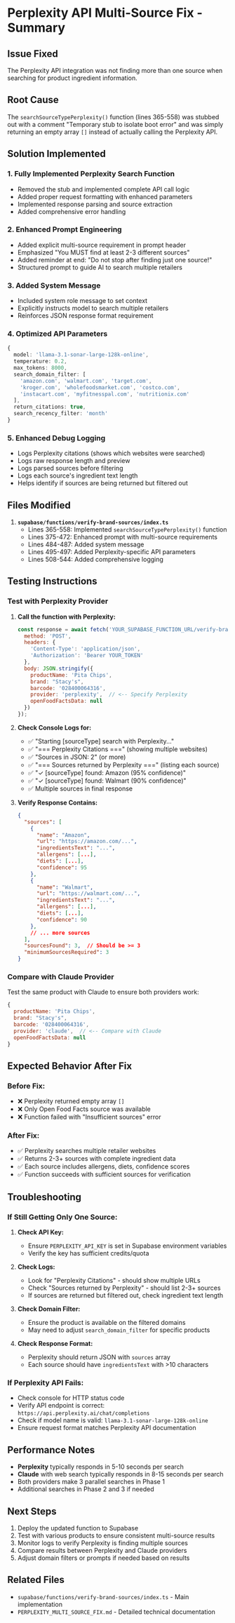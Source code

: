 # Perplexity API Multi-Source Fix - Summary

## Issue Fixed
The Perplexity API integration was not finding more than one source when searching for product ingredient information.

## Root Cause
The `searchSourceTypePerplexity()` function (lines 365-558) was stubbed out with a comment "Temporary stub to isolate boot error" and was simply returning an empty array `[]` instead of actually calling the Perplexity API.

## Solution Implemented

### 1. **Fully Implemented Perplexity Search Function**
   - Removed the stub and implemented complete API call logic
   - Added proper request formatting with enhanced parameters
   - Implemented response parsing and source extraction
   - Added comprehensive error handling

### 2. **Enhanced Prompt Engineering**
   - Added explicit multi-source requirement in prompt header
   - Emphasized "You MUST find at least 2-3 different sources"
   - Added reminder at end: "Do not stop after finding just one source!"
   - Structured prompt to guide AI to search multiple retailers

### 3. **Added System Message**
   - Included system role message to set context
   - Explicitly instructs model to search multiple retailers
   - Reinforces JSON response format requirement

### 4. **Optimized API Parameters**
   ```typescript
   {
     model: 'llama-3.1-sonar-large-128k-online',
     temperature: 0.2,
     max_tokens: 8000,
     search_domain_filter: [
       'amazon.com', 'walmart.com', 'target.com', 
       'kroger.com', 'wholefoodsmarket.com', 'costco.com',
       'instacart.com', 'myfitnesspal.com', 'nutritionix.com'
     ],
     return_citations: true,
     search_recency_filter: 'month'
   }
   ```

### 5. **Enhanced Debug Logging**
   - Logs Perplexity citations (shows which websites were searched)
   - Logs raw response length and preview
   - Logs parsed sources before filtering
   - Logs each source's ingredient text length
   - Helps identify if sources are being returned but filtered out

## Files Modified

1. **`supabase/functions/verify-brand-sources/index.ts`**
   - Lines 365-558: Implemented `searchSourceTypePerplexity()` function
   - Lines 375-472: Enhanced prompt with multi-source requirements
   - Lines 484-487: Added system message
   - Lines 495-497: Added Perplexity-specific API parameters
   - Lines 508-544: Added comprehensive logging

## Testing Instructions

### Test with Perplexity Provider

1. **Call the function with Perplexity:**
   ```javascript
   const response = await fetch('YOUR_SUPABASE_FUNCTION_URL/verify-brand-sources', {
     method: 'POST',
     headers: {
       'Content-Type': 'application/json',
       'Authorization': 'Bearer YOUR_TOKEN'
     },
     body: JSON.stringify({
       productName: 'Pita Chips',
       brand: "Stacy's",
       barcode: '028400064316',
       provider: 'perplexity',  // <-- Specify Perplexity
       openFoodFactsData: null
     })
   });
   ```

2. **Check Console Logs for:**
   - ✅ "Starting [sourceType] search with Perplexity..."
   - ✅ "=== Perplexity Citations ===" (showing multiple websites)
   - ✅ "Sources in JSON: 2" (or more)
   - ✅ "=== Sources returned by Perplexity ===" (listing each source)
   - ✅ "✓ [sourceType] found: Amazon (95% confidence)"
   - ✅ "✓ [sourceType] found: Walmart (90% confidence)"
   - ✅ Multiple sources in final response

3. **Verify Response Contains:**
   ```json
   {
     "sources": [
       {
         "name": "Amazon",
         "url": "https://amazon.com/...",
         "ingredientsText": "...",
         "allergens": [...],
         "diets": [...],
         "confidence": 95
       },
       {
         "name": "Walmart",
         "url": "https://walmart.com/...",
         "ingredientsText": "...",
         "allergens": [...],
         "diets": [...],
         "confidence": 90
       },
       // ... more sources
     ],
     "sourcesFound": 3,  // Should be >= 3
     "minimumSourcesRequired": 3
   }
   ```

### Compare with Claude Provider

Test the same product with Claude to ensure both providers work:
```javascript
{
  productName: 'Pita Chips',
  brand: "Stacy's",
  barcode: '028400064316',
  provider: 'claude',  // <-- Compare with Claude
  openFoodFactsData: null
}
```

## Expected Behavior After Fix

### Before Fix:
- ❌ Perplexity returned empty array `[]`
- ❌ Only Open Food Facts source was available
- ❌ Function failed with "Insufficient sources" error

### After Fix:
- ✅ Perplexity searches multiple retailer websites
- ✅ Returns 2-3+ sources with complete ingredient data
- ✅ Each source includes allergens, diets, confidence scores
- ✅ Function succeeds with sufficient sources for verification

## Troubleshooting

### If Still Getting Only One Source:

1. **Check API Key:**
   - Ensure `PERPLEXITY_API_KEY` is set in Supabase environment variables
   - Verify the key has sufficient credits/quota

2. **Check Logs:**
   - Look for "Perplexity Citations" - should show multiple URLs
   - Check "Sources returned by Perplexity" - should list 2-3+ sources
   - If sources are returned but filtered out, check ingredient text length

3. **Check Domain Filter:**
   - Ensure the product is available on the filtered domains
   - May need to adjust `search_domain_filter` for specific products

4. **Check Response Format:**
   - Perplexity should return JSON with `sources` array
   - Each source should have `ingredientsText` with >10 characters

### If Perplexity API Fails:

- Check console for HTTP status code
- Verify API endpoint is correct: `https://api.perplexity.ai/chat/completions`
- Check if model name is valid: `llama-3.1-sonar-large-128k-online`
- Ensure request format matches Perplexity API documentation

## Performance Notes

- **Perplexity** typically responds in 5-10 seconds per search
- **Claude** with web search typically responds in 8-15 seconds per search
- Both providers make 3 parallel searches in Phase 1
- Additional searches in Phase 2 and 3 if needed

## Next Steps

1. Deploy the updated function to Supabase
2. Test with various products to ensure consistent multi-source results
3. Monitor logs to verify Perplexity is finding multiple sources
4. Compare results between Perplexity and Claude providers
5. Adjust domain filters or prompts if needed based on results

## Related Files

- `supabase/functions/verify-brand-sources/index.ts` - Main implementation
- `PERPLEXITY_MULTI_SOURCE_FIX.md` - Detailed technical documentation


